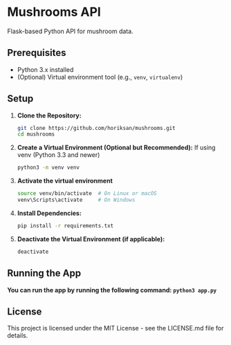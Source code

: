 # Mushrooms API

Flask-based Python API for mushroom data.

## Prerequisites

- Python 3.x installed
- (Optional) Virtual environment tool (e.g., `venv`, `virtualenv`)

## Setup

1. **Clone the Repository:**
   ```bash
   git clone https://github.com/horiksan/mushrooms.git
   cd mushrooms
   ```
2. **Create a Virtual Environment (Optional but Recommended):**
    If using venv (Python 3.3 and newer)
    ```bash
    python3 -m venv venv
    ```
3. **Activate the virtual environment**
    ```bash
    source venv/bin/activate  # On Linux or macOS
    venv\Scripts\activate     # On Windows
    ```
4. **Install Dependencies:**
    ```bash
    pip install -r requirements.txt
    ```
5. **Deactivate the Virtual Environment (if applicable):**
    ```bash
    deactivate
    ```
## Running the App

**You can run the app by running the following command: `python3 app.py`**

## License
This project is licensed under the MIT License - see the LICENSE.md file for details.

